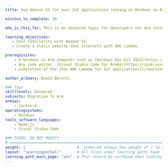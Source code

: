 ```yaml
---
title: Use Amazon S3 for your IoT applications running on Windows on Arm

minutes_to_complete: 30

who_is_this_for: This is an advanced topic for developers who are interested in using AWS S3 for hosting their IoT websites.

learning_objectives:
   - Gain familiarity with Amazon S3.
   - Create a static website that interacts with AWS Lambda.   

prerequisites:
    - A Windows on Arm computer such as [Windows Dev Kit 2023](https://learn.microsoft.com/en-us/windows/arm/dev-kit), a Lenovo Thinkpad X13s running Windows 11, or a Windows on Arm [virtual machine](/learning-paths/cross-platform/woa_azure/).   
    - Any code editor. [Visual Studio Code for Arm64](https://code.visualstudio.com/docs/?dv=win32arm64user) is suitable.    
    - Completion of the [Use AWS Lambda for IoT applications](/learning-paths/laptops-and-desktops/win_aws_iot_lambda/) Learning Path.

author_primary: Dawid Borycki

### Tags
skilllevels: Advanced
subjects: Migration to Arm
armips:
    - Cortex-A
operatingsystems:
    - Windows
tools_software_languages:
    - Node.js    
    - Visual Studio Code

### FIXED, DO NOT MODIFY
# ================================================================================
weight: 1                       # _index.md always has weight of 1 to order correctly
layout: "learningpathall"       # All files under learning paths have this same wrapper
learning_path_main_page: "yes"  # This should be surfaced when looking for related content. Only set for _index.md of learning path content.
---
```

